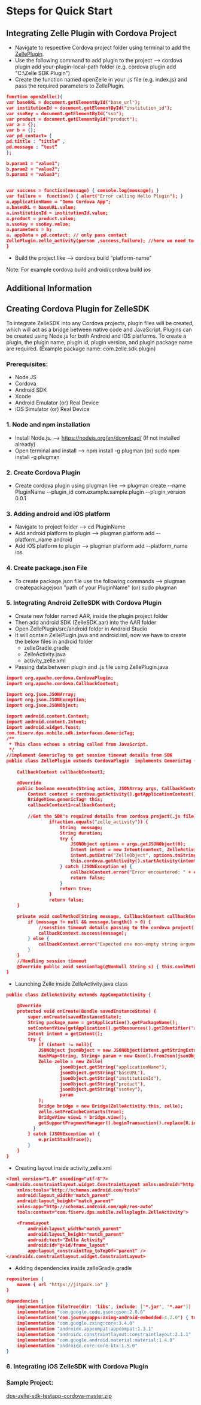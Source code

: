 # Steps for Quick Start

## Integrating Zelle Plugin with Cordova Project

- Navigate to respective Cordova project folder using terminal to add the [ZellePlugin](?path=docs/supporting-documents/CordovaPluginFiles/ZellePlugin_V_1.0.1.md).
- Use the following command to add plugin to the project —> cordova plugin add your-plugin-local-path folder (e.g. cordova plugin add "C:\Zelle SDK Plugin")
- Create the function named openZelle in your .js file (e.g. index.js) and pass the required parameters to ZellePlugin.
```json
function openZelle(){
var baseURL = document.getElementById("base_url");
var institutionId = document.getElementById("institution_id");
var ssoKey = document.getElementById("sso");
var product = document.getElementById("product");
var a = {};
var b = {};
var pd_contact= {
pd.tittle : ”tittle” ,
pd.message : ”test”
};

b.param1 = "value1";
b.param2 = "value2";
b.param3 = "value3";


var success = function(message) { console.log(message); }
var failure =  function() { alert("Error calling Hello Plugin"); }
a.applicationName = "Demo Cordova App";
a.baseURL = baseURL.value;
a.institutionId = institutionId.value;
a.product = product.value;
a.ssoKey = ssoKey.value;
a.parameters = b;
a. appData = pd.contact; // only pass contact
ZellePlugin.zelle_activity(person ,success,failure); //here we need to pass the data to zelle plugin like this
}
```

- Build the project like —> cordova build “platform-name”

Note: For example cordova build android/cordova build ios

## Additional Information

## Creating Cordova Plugin for ZelleSDK

To integrate ZelleSDK into any Cordova projects, plugin files will be created, which will act as a bridge between native code and JavaScript. Plugins can be created using Node.js for both Android and iOS platforms. To create a plugin, the plugin name, plugin id, plugin version, and plugin package name are required. (Example package name: com.zelle.sdk.plugin)

### Prerequisites:

- Node JS
- Cordova
- Android SDK
- Xcode
- Android Emulator (or) Real Device
- iOS Simulator (or) Real Device

### 1. Node and npm installation

- Install Node.js. —> https://nodejs.org/en/download/ (If not installed already)
- Open terminal and install —> npm install -g plugman (or) sudo npm install -g plugman

### 2. Create Cordova Plugin

- Create cordova plugin using plugman like —> plugman create --name PluginName --plugin_id com.example.sample.plugin --plugin_version 0.0.1

### 3. Adding android and iOS platform

- Navigate to project folder —> cd PluginName
- Add android platform to plugin —> plugman platform add --platform_name android
- Add iOS platform to plugin —> plugman platform add --platform_name ios

### 4. Create package.json File

- To create package.json file use the following commands —> plugman createpackagejson "path of your PluginName" (or) sudo plugman

### 5. Integrating Android ZelleSDK with Cordova Plugin

- Create new folder named AAR, inside the plugin project folder
- Then add android SDK (ZelleSDK.aar) into the AAR folder
- Open ZellePlugin/src/android folder in Android Studio
- It will contain ZellePlugin.java and android.iml, now we have to create the below files in android folder
  - zelleGradle.gradle
  - ZelleActivity.java
  - activity_zelle.xml
- Passing data between plugin and .js file using ZellePlugin.java
```json
import org.apache.cordova.CordovaPlugin;
import org.apache.cordova.CallbackContext;

import org.json.JSONArray;
import org.json.JSONException;
import org.json.JSONObject;

import android.content.Context;
import android.content.Intent;
import android.widget.Toast;
com.fiserv.dps.mobile.sdk.interfaces.GenericTag;
/**
 * This class echoes a string called from JavaScript.
 */
//implement GenericTag to get session timeout details from SDK        
public class ZellePlugin extends CordovaPlugin  implements GenericTag {
	
	CallbackContext callbackContext1;

    @Override
    public boolean execute(String action, JSONArray args, CallbackContext callbackContext) throws JSONException {
        Context context = cordova.getActivity().getApplicationContext();
		BridgeView.genericTag= this;
		callbackContext1=callbackContext; 
        
        //Get the SDK's required details from cordova project(.js file)
                if(action.equals("zelle_activity")) {
                    String  message;
                    String duration;
                    try {
                        JSONObject options = args.getJSONObject(0);
                        Intent intent = new Intent(context, ZelleActivity.class);
                        intent.putExtra("ZelleObject", options.toString());
                        this.cordova.getActivity().startActivity(intent);//passing the data to ZelleActivity.java
                    } catch (JSONException e) {
                        callbackContext.error("Error encountered: " + e.getMessage());
                        return false;
                    }
                    return true;
                }
                return false;
    }

    private void coolMethod(String message, CallbackContext callbackContext) {
        if (message != null && message.length() > 0) {
            //sesstion timeout details passing to the cordova project(.js file)
            callbackContext.success(message);
        } else {
            callbackContext.error("Expected one non-empty string argument.");
        }
    }
    //Handling session timeout        
	@Override public void sessionTag(@NonNull String s) { this.coolMethod(s, callbackContext1); } }
}

```
        
- Launching Zelle inside ZelleActivity.java class
```json
public class ZelleActivity extends AppCompatActivity {
    
    @Override
    protected void onCreate(Bundle savedInstanceState) {
        super.onCreate(savedInstanceState);
        String package_name = getApplication().getPackageName();
        setContentView(getApplication().getResources().getIdentifier("activity_zelle", "layout", package_name));
        Intent intent = getIntent();
        try {
            if (intent != null){
            JSONObject jsonObject = new JSONObject(intent.getStringExtra("ZelleObject"));
            HashMap<String, String> param = new Gson().fromJson(jsonObject.getString("parameters"), HashMap.class);
            Zelle zelle = new Zelle(
                    jsonObject.getString("applicationName"),
                    jsonObject.getString("baseURL"),
                    jsonObject.getString("institutionId"),
                    jsonObject.getString("product"),
                    jsonObject.getString("ssoKey"),
                    param
            );
            Bridge bridge = new Bridge(ZelleActivity.this, zelle);
            zelle.setPreCacheContacts(true);
            BridgeView view1 = bridge.view();
            getSupportFragmentManager().beginTransaction().replace(R.id.frame_layout, view1).commit();
          }
        } catch (JSONException e) {
            e.printStackTrace();
        }
    }
}
```

- Creating layout inside activity_zelle.xml
```json
<?xml version="1.0" encoding="utf-8"?>
<androidx.constraintlayout.widget.ConstraintLayout xmlns:android="http://schemas.android.com/apk/res/android"
    xmlns:tools="http://schemas.android.com/tools"
    android:layout_width="match_parent"
    android:layout_height="match_parent"
    xmlns:app="http://schemas.android.com/apk/res-auto"
    tools:context="com.fiserv.dps.mobile.zelleplugin.ZelleActivity">

    <FrameLayout
        android:layout_width="match_parent"
        android:layout_height="match_parent"
        android:text="Zelle Activity"
        android:id="@+id/frame_layout"
        app:layout_constraintTop_toTopOf="parent" />
</androidx.constraintlayout.widget.ConstraintLayout>
```

- Adding dependencies inside zelleGradle.gradle
```json
repositories {
    maven { url "https://jitpack.io" }
}

dependencies {
    implementation fileTree(dir: 'libs', include: ['*.jar', '*.aar'])
    implementation "com.google.code.gson:gson:2.8.6"
    implementation('com.journeyapps:zxing-android-embedded:4.2.0') { transitive = false }
    implementation "com.google.zxing:core:3.4.0"
    implementation "androidx.appcompat:appcompat:1.3.1"
    implementation "androidx.constraintlayout:constraintlayout:2.1.1"
    implementation "com.google.android.material:material:1.4.0"
    implementation "androidx.core:core-ktx:1.5.0"
}
```

### 6. Integrating iOS ZelleSDK with Cordova Plugin



### Sample Project:

[dps-zelle-sdk-testapp-cordova-master.zip](https://github.com/Fiserv/zelle-turnkey-solutions/files/11654405/dps-zelle-sdk-testapp-cordova-master.zip)
